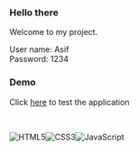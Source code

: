 ### Hello there

Welcome to my project. 

User name: Asif
<br/>
Password: 1234


### Demo


Click [here](https://asifahmedbhuiyan.github.io/job-finder/) to test the application


<br/>

![HTML5](https://img.shields.io/badge/html5-%23E34F26.svg?style=for-the-badge&logo=html5&logoColor=white)![CSS3](https://img.shields.io/badge/css3-%231572B6.svg?style=for-the-badge&logo=css3&logoColor=white)![JavaScript](https://img.shields.io/badge/javascript-%23323330.svg?style=for-the-badge&logo=javascript&logoColor=%23F7DF1E)

